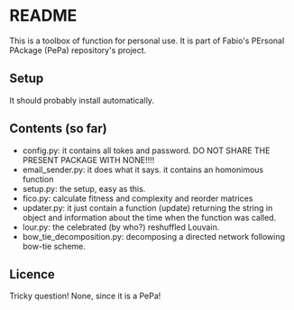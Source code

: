 # README

This is a toolbox of function for personal use.
It is part of Fabio's PErsonal PAckage (PePa) repository's project.

## Setup
It should probably install automatically.


## Contents (so far)

* config.py: it contains all tokes and password. DO NOT SHARE THE PRESENT PACKAGE WITH NONE!!!!
* email_sender.py: it does what it says. it contains an homonimous function
* setup.py: the setup, easy as this.
* fico.py: calculate fitness and complexity and reorder matrices
* updater.py: it just contain a function (update) returning the string in object and information about the time when the function was called. 
* lour.py: the celebrated (by who?) reshuffled Louvain. 
* bow_tie_decomposition.py: decomposing a directed network following bow-tie scheme.

## Licence

Tricky question! None, since it is a PePa!

